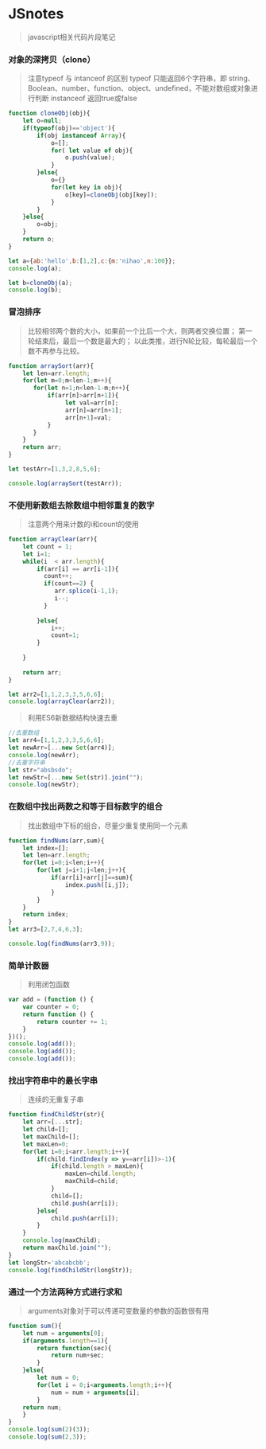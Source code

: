 # JSnotes
> javascript相关代码片段笔记
### 对象的深拷贝（clone）
> 注意typeof 与 intanceof 的区别
> typeof 只能返回6个字符串，即 string、Boolean、number、function、object、undefined，不能对数组或对象进行判断
> instanceof 返回true或false
```javascript
function cloneObj(obj){
	let o=null;
	if(typeof(obj)=='object'){
		if(obj instanceof Array){
		    o=[];
		    for( let value of obj){
				o.push(value);
		    }
		}else{
			o={}
			for(let key in obj){
				o[key]=cloneObj(obj[key]);
			}
		}
	}else{
		o=obj;
	}
	return o;
}

let a={ab:'hello',b:[1,2],c:{m:'nihao',n:100}};
console.log(a);

let b=cloneObj(a);
console.log(b);
```
### 冒泡排序
> 比较相邻两个数的大小，如果前一个比后一个大，则两者交换位置；
> 第一轮结束后，最后一个数是最大的；
> 以此类推，进行N轮比较，每轮最后一个数不再参与比较。
```javascript
function arraySort(arr){
	let len=arr.length;
	for(let m=0;m<len-1;m++){
	   for(let n=1;n<len-1-m;n++){
	       if(arr[n]>arr[n+1]){
				let val=arr[n];
				arr[n]=arr[n+1];
				arr[n+1]=val;
		   }
	   }
	}
	return arr;
}

let testArr=[1,3,2,8,5,6];

console.log(arraySort(testArr));
```
### 不使用新数组去除数组中相邻重复的数字
> 注意两个用来计数的i和count的使用
```javascript
function arrayClear(arr){ 
	let count = 1;
	let i=1;
	while(i  < arr.length){
		if(arr[i] == arr[i-1]){
		  count++;
		  if(count==2) {
			 arr.splice(i-1,1);
			 i--;
		  }
		 
		}else{
		    i++;
			count=1;
		}
		
	}
	
	return arr;
}

let arr2=[1,1,2,3,3,5,6,6];
console.log(arrayClear(arr2));
```
> 利用ES6新数据结构快速去重
```javascript
//去重数组
let arr4=[1,1,2,3,3,5,6,6];
let newArr=[...new Set(arr4)];
console.log(newArr);
//去重字符串
let str="absbsdo";
let newStr=[...new Set(str)].join("");
console.log(newStr);
```

### 在数组中找出两数之和等于目标数字的组合
> 找出数组中下标的组合，尽量少重复使用同一个元素
```javascript
function findNums(arr,sum){
	let index=[];
	let len=arr.length;
	for(let i=0;i<len;i++){
		for(let j=i+1;j<len;j++){
			if(arr[i]+arr[j]==sum){
				index.push([i,j]);
			}
		}
	}
	return index;
}
let arr3=[2,7,4,6,3];

console.log(findNums(arr3,9));
```
### 简单计数器
> 利用闭包函数
```javascript
var add = (function () {
    var counter = 0;
    return function () {
		return counter += 1;
	}
})();
console.log(add());
console.log(add());
console.log(add());
```

### 找出字符串中的最长字串
> 连续的无重复子串
```javascript
function findChildStr(str){
	let arr=[...str];
	let child=[];
	let maxChild=[];
	let maxLen=0;
	for(let i=0;i<arr.length;i++){
		if(child.findIndex(y => y==arr[i])>-1){
			if(child.length > maxLen){
				maxLen=child.length;
				maxChild=child;
			}
			child=[];
			child.push(arr[i]);
		}else{
			child.push(arr[i]);
		}
	}
	console.log(maxChild);
	return maxChild.join("");
}
let longStr='abcabcbb';
console.log(findChildStr(longStr));
```

### 通过一个方法两种方式进行求和
> arguments对象对于可以传递可变数量的参数的函数很有用
```javascript
function sum(){
    let num = arguments[0];
    if(arguments.length==1){
        return function(sec){
            return num+sec;
        }
    }else{
        let num = 0;
        for(let i = 0;i<arguments.length;i++){
            num = num + arguments[i];
        }
    return num;
    }
}
console.log(sum(2)(3));
console.log(sum(2,3));
```